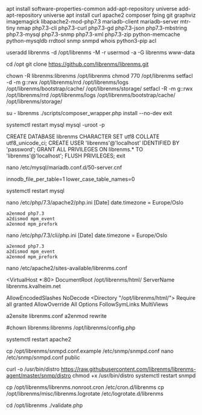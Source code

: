 apt install software-properties-common
add-apt-repository universe
add-apt-repository universe
apt install curl apache2 composer fping git graphviz imagemagick libapache2-mod-php7.3 mariadb-client mariadb-server mtr-tiny nmap php7.3-cli php7.3-curl php7.3-gd php7.3-json php7.3-mbstring php7.3-mysql php7.3-snmp php7.3-xml php7.3-zip python-memcache python-mysqldb rrdtool snmp snmpd whois python3-pip acl

useradd librenms -d /opt/librenms -M -r
usermod -a -G librenms www-data

cd /opt
git clone https://github.com/librenms/librenms.git

chown -R librenms:librenms /opt/librenms
chmod 770 /opt/librenms
setfacl -d -m g::rwx /opt/librenms/rrd /opt/librenms/logs /opt/librenms/bootstrap/cache/ /opt/librenms/storage/
setfacl -R -m g::rwx /opt/librenms/rrd /opt/librenms/logs /opt/librenms/bootstrap/cache/ /opt/librenms/storage/

su - librenms
./scripts/composer_wrapper.php install --no-dev
exit

systemctl restart mysql
mysql -uroot -p

CREATE DATABASE librenms CHARACTER SET utf8 COLLATE utf8_unicode_ci;
CREATE USER 'librenms'@'localhost' IDENTIFIED BY 'password';
GRANT ALL PRIVILEGES ON librenms.* TO 'librenms'@'localhost';
FLUSH PRIVILEGES;
exit

nano /etc/mysql/mariadb.conf.d/50-server.cnf

innodb_file_per_table=1
lower_case_table_names=0

systemctl restart mysql

nano /etc/php/7.3/apache2/php.ini
	[Date]
	date.timezone = Europe/Oslo 


    a2enmod php7.3
	a2dismod mpm_event
	a2enmod mpm_prefork

nano /etc/php/7.3/cli/php.ini
	[Date]
	date.timezone = Europe/Oslo

    a2enmod php7.3
	a2dismod mpm_event
	a2enmod mpm_prefork
	


nano /etc/apache2/sites-available/librenms.conf

<VirtualHost *:80>
  DocumentRoot /opt/librenms/html/
  ServerName  librenms.kvalheim.net

  AllowEncodedSlashes NoDecode
  <Directory "/opt/librenms/html/">
    Require all granted
    AllowOverride All
    Options FollowSymLinks MultiViews
  </Directory>
</VirtualHost>

a2ensite librenms.conf
a2enmod rewrite

#chown librenms:librenms /opt/librenms/config.php

systemctl restart apache2

cp /opt/librenms/snmpd.conf.example /etc/snmp/snmpd.conf
nano /etc/snmp/snmpd.conf
   public

curl -o /usr/bin/distro https://raw.githubusercontent.com/librenms/librenms-agent/master/snmp/distro
chmod +x /usr/bin/distro
systemctl restart snmpd


cp /opt/librenms/librenms.nonroot.cron /etc/cron.d/librenms
cp /opt/librenms/misc/librenms.logrotate /etc/logrotate.d/librenms



cd /opt/librenms
./validate.php






